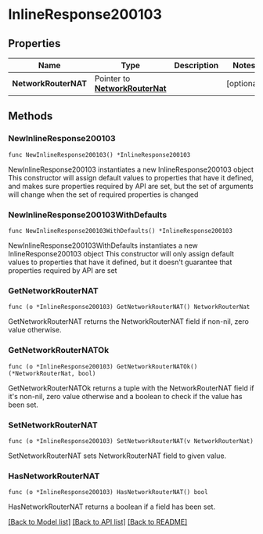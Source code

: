 # InlineResponse200103

## Properties

Name | Type | Description | Notes
------------ | ------------- | ------------- | -------------
**NetworkRouterNAT** | Pointer to [**NetworkRouterNat**](networkRouterNat.md) |  | [optional] 

## Methods

### NewInlineResponse200103

`func NewInlineResponse200103() *InlineResponse200103`

NewInlineResponse200103 instantiates a new InlineResponse200103 object
This constructor will assign default values to properties that have it defined,
and makes sure properties required by API are set, but the set of arguments
will change when the set of required properties is changed

### NewInlineResponse200103WithDefaults

`func NewInlineResponse200103WithDefaults() *InlineResponse200103`

NewInlineResponse200103WithDefaults instantiates a new InlineResponse200103 object
This constructor will only assign default values to properties that have it defined,
but it doesn't guarantee that properties required by API are set

### GetNetworkRouterNAT

`func (o *InlineResponse200103) GetNetworkRouterNAT() NetworkRouterNat`

GetNetworkRouterNAT returns the NetworkRouterNAT field if non-nil, zero value otherwise.

### GetNetworkRouterNATOk

`func (o *InlineResponse200103) GetNetworkRouterNATOk() (*NetworkRouterNat, bool)`

GetNetworkRouterNATOk returns a tuple with the NetworkRouterNAT field if it's non-nil, zero value otherwise
and a boolean to check if the value has been set.

### SetNetworkRouterNAT

`func (o *InlineResponse200103) SetNetworkRouterNAT(v NetworkRouterNat)`

SetNetworkRouterNAT sets NetworkRouterNAT field to given value.

### HasNetworkRouterNAT

`func (o *InlineResponse200103) HasNetworkRouterNAT() bool`

HasNetworkRouterNAT returns a boolean if a field has been set.


[[Back to Model list]](../README.md#documentation-for-models) [[Back to API list]](../README.md#documentation-for-api-endpoints) [[Back to README]](../README.md)



